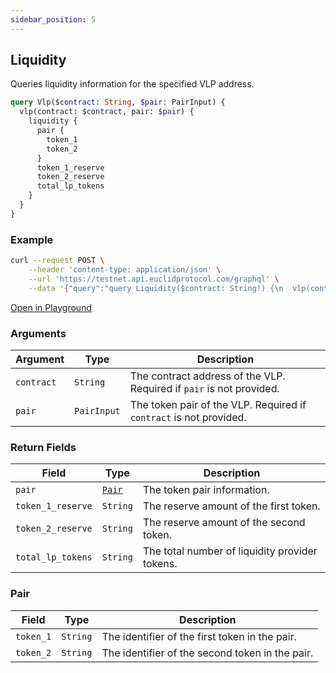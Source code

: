 ```yaml
---
sidebar_position: 5
---
```


## Liquidity 

Queries liquidity information for the specified VLP address.

```graphql
query Vlp($contract: String, $pair: PairInput) {
  vlp(contract: $contract, pair: $pair) {
    liquidity {
      pair {
        token_1
        token_2
      }
      token_1_reserve
      token_2_reserve
      total_lp_tokens
    }
  }
}
```

### Example

```bash
curl --request POST \
    --header 'content-type: application/json' \
    --url 'https://testnet.api.euclidprotocol.com/graphql' \
    --data '{"query":"query Liquidity($contract: String!) {\n  vlp(contract: $contract) {\n    liquidity {\n      pair {\n        token_1\n        token_2\n      }\n      token_1_reserve\n      token_2_reserve\n      total_lp_tokens\n    }\n  }\n}","variables":{"contract":"euclid1k463qf8vmdde9ynn42pahr0lgj09evc48q76gy93kg5wl8c2zthqhkcqae"}}'
```

[Open in Playground](https://testnet.api.euclidprotocol.com/?explorerURLState=N4IgJg9gxgrgtgUwHYBcQC4QEcYIE4CeABADICWOZYZKBAFACRQSp4CGUK6RAyinmSQBzAIQBKIsAA6SIkQBuAGwAOdZqw5ciTFv00TpsuUUUUYVGsUPHjytmTySZNmyggBrZAH0AjM5dybp5IXgBM-jYAvhHGQd4%2BXngIAM748ggxgR7eoYkpaRlGrhAobIpeKl5xSMkx0Ub1kSAANCDybAJsAEaKKRgg1kRSIOp6nMPcwwgwUKZgPu4ALABsAMxYAGYAHPJwYGAIAJwESEiLoXYAFngADIpCAFY3hwjyUItbWADsy0IEh6t3EIAKwAd0UWygoQAXihLlhLu4oFg2BkQDImpEgA)

### Arguments

| **Argument** | **Type**     | **Description**                                                                 |
|--------------|--------------|---------------------------------------------------------------------------------|
| `contract`   | `String`     | The contract address of the VLP. Required if `pair` is not provided.           |
| `pair`       | `PairInput`  | The token pair of the VLP. Required if `contract` is not provided.             |

### Return Fields

| **Field**                  | **Type**   | **Description**                                             |
|------------------------|--------|---------------------------------------------------------|
| `pair`                   | [`Pair`](#pair) | The token pair information.                            |
| `token_1_reserve`        | `String` | The reserve amount of the first token.                  |
| `token_2_reserve`        | `String` | The reserve amount of the second token.                 |
| `total_lp_tokens`        | `String` | The total number of liquidity provider tokens.          |

### Pair

| **Field**                  | **Type**   | **Description**                                             |
|------------------------|--------|---------------------------------------------------------|
| `token_1`                | `String` | The identifier of the first token in the pair.          |
| `token_2`                | `String` | The identifier of the second token in the pair.         |
